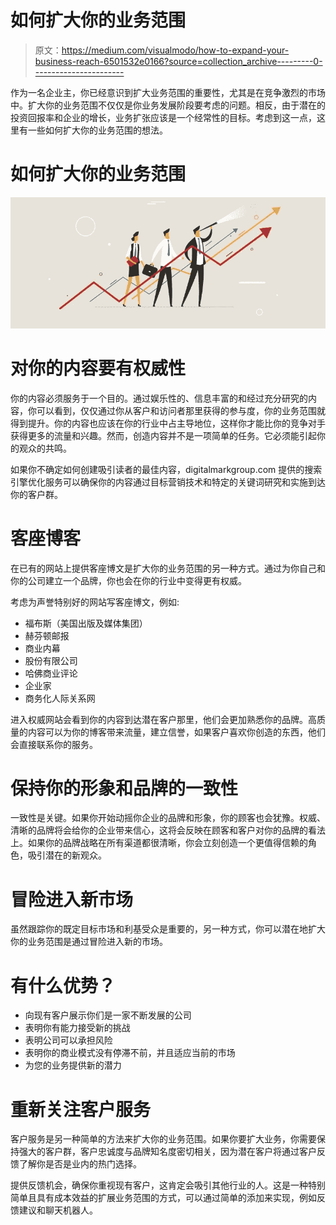 # 如何扩大你的业务范围

> 原文：<https://medium.com/visualmodo/how-to-expand-your-business-reach-6501532e0166?source=collection_archive---------0----------------------->

作为一名企业主，你已经意识到扩大业务范围的重要性，尤其是在竞争激烈的市场中。扩大你的业务范围不仅仅是你业务发展阶段要考虑的问题。相反，由于潜在的投资回报率和企业的增长，业务扩张应该是一个经常性的目标。考虑到这一点，这里有一些如何扩大你的业务范围的想法。

# 如何扩大你的业务范围

![](img/4be8b17a404a97ff92e626e4196bfa42.png)

# 对你的内容要有权威性

你的内容必须服务于一个目的。通过娱乐性的、信息丰富的和经过充分研究的内容，你可以看到，仅仅通过你从客户和访问者那里获得的参与度，你的业务范围就得到提升。你的内容也应该在你的行业中占主导地位，这样你才能比你的竞争对手获得更多的流量和兴趣。然而，创造内容并不是一项简单的任务。它必须能引起你的观众的共鸣。

如果你不确定如何创建吸引读者的最佳内容，digitalmarkgroup.com 提供的搜索引擎优化服务可以确保你的内容通过目标营销技术和特定的关键词研究和实施到达你的客户群。

# 客座博客

在已有的网站上提供客座博文是扩大你的业务范围的另一种方式。通过为你自己和你的公司建立一个品牌，你也会在你的行业中变得更有权威。

考虑为声誉特别好的网站写客座博文，例如:

*   福布斯（美国出版及媒体集团）
*   赫芬顿邮报
*   商业内幕
*   股份有限公司
*   哈佛商业评论
*   企业家
*   商务化人际关系网

进入权威网站会看到你的内容到达潜在客户那里，他们会更加熟悉你的品牌。高质量的内容可以为你的博客带来流量，建立信誉，如果客户喜欢你创造的东西，他们会直接联系你的服务。

# 保持你的形象和品牌的一致性

一致性是关键。如果你开始动摇你企业的品牌和形象，你的顾客也会犹豫。权威、清晰的品牌将会给你的企业带来信心，这将会反映在顾客和客户对你的品牌的看法上。如果你的品牌战略在所有渠道都很清晰，你会立刻创造一个更值得信赖的角色，吸引潜在的新观众。

# 冒险进入新市场

虽然跟踪你的既定目标市场和利基受众是重要的，另一种方式，你可以潜在地扩大你的业务范围是通过冒险进入新的市场。

# 有什么优势？

*   向现有客户展示你们是一家不断发展的公司
*   表明你有能力接受新的挑战
*   表明公司可以承担风险
*   表明你的商业模式没有停滞不前，并且适应当前的市场
*   为您的业务提供新的潜力

# 重新关注客户服务

客户服务是另一种简单的方法来扩大你的业务范围。如果你要扩大业务，你需要保持强大的客户群，客户忠诚度与品牌知名度密切相关，因为潜在客户将通过客户反馈了解你是否是业内的热门选择。

提供反馈机会，确保你重视现有客户，这肯定会吸引其他行业的人。这是一种特别简单且具有成本效益的扩展业务范围的方式，可以通过简单的添加来实现，例如反馈建议和聊天机器人。
